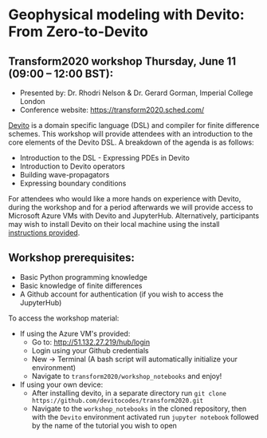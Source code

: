 # Geophysical modeling with Devito: From Zero-to-Devito
## Transform2020 workshop Thursday, June 11 (09:00 – 12:00 BST): 

* Presented by: Dr. Rhodri Nelson & Dr. Gerard Gorman, Imperial College London
* Conference website: https://transform2020.sched.com/

[Devito](https://www.devitoproject.org/) is a domain specific language (DSL) and compiler for finite difference schemes. This workshop will provide attendees with an introduction to the core elements of the Devito DSL. A breakdown of the agenda is as follows:
* Introduction to the DSL - Expressing PDEs in Devito
* Introduction to Devito operators
* Building wave-propagators
* Expressing boundary conditions

For attendees who would like a more hands on experience with Devito, during the workshop and for a period afterwards we will provide access to Microsoft Azure VMs with Devito and JupyterHub. Alternatively, participants may wish to install Devito on their local machine using the install [instructions provided](https://www.devitoproject.org/devito/download.html).

## Workshop prerequisites:
* Basic Python programming knowledge
* Basic knowledge of finite differences
* A Github account for authentication (if you wish to access the JupyterHub)

To access the workshop material:
* If using the Azure VM's provided:
    * Go to: http://51.132.27.219/hub/login
    * Login using your Github credentials
    * New -> Terminal (A bash script will automatically initialize your environment)
    * Navigate to ```transform2020/workshop_notebooks``` and enjoy!
* If using your own device:
    * After installing devito, in a separate directory run `git clone https://github.com/devitocodes/transform2020.git`
    * Navigate to the ```workshop_notebooks``` in the cloned repository, then with the `Devito` environment activated run `jupyter notebook` followed by the name of the tutorial you wish to open
